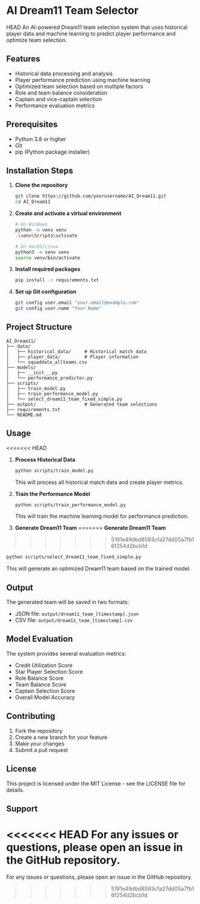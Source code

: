 # AI Dream11 Team Selector

HEAD
An AI-powered Dream11 team selection system that uses historical player data and machine learning to predict player performance and optimize team selection.

## Features

- Historical data processing and analysis
- Player performance prediction using machine learning
- Optimized team selection based on multiple factors
- Role and team balance consideration
- Captain and vice-captain selection
- Performance evaluation metrics

## Prerequisites

- Python 3.8 or higher
- Git
- pip (Python package installer)

## Installation Steps

1. **Clone the repository**
   ```bash
   git clone https://github.com/yourusername/AI_Dream11.git
   cd AI_Dream11
   ```

2. **Create and activate a virtual environment**
   ```bash
   # On Windows
   python -m venv venv
   .\venv\Scripts\activate

   # On macOS/Linux
   python3 -m venv venv
   source venv/bin/activate
   ```

3. **Install required packages**
   ```bash
   pip install -r requirements.txt
   ```

4. **Set up Git configuration**
   ```bash
   git config user.email "your.email@example.com"
   git config user.name "Your Name"
   ```

## Project Structure

```
AI_Dream11/
├── data/
│   ├── historical_data/     # Historical match data
│   ├── player_data/         # Player information
│   └── squaddata_allteams.csv
├── models/
│   ├── __init__.py
│   └── performance_predictor.py
├── scripts/
│   ├── train_model.py
│   ├── train_performance_model.py
│   └── select_dream11_team_fixed_simple.py
├── output/                  # Generated team selections
├── requirements.txt
└── README.md
```

## Usage

<<<<<<< HEAD
1. **Process Historical Data**
   ```bash
   python scripts/train_model.py
   ```
   This will process all historical match data and create player metrics.

2. **Train the Performance Model**
   ```bash
   python scripts/train_performance_model.py
   ```
   This will train the machine learning model for performance prediction.

3. **Generate Dream11 Team**
=======
 **Generate Dream11 Team**
>>>>>>> 5191e49dbd8593cfa27dd05a7fb16f254d2bcb1d
   ```bash
   python scripts/select_dream11_team_fixed_simple.py
   ```
   This will generate an optimized Dream11 team based on the trained model.

## Output

The generated team will be saved in two formats:
- JSON file: `output/dream11_team_[timestamp].json`
- CSV file: `output/dream11_team_[timestamp].csv`

## Model Evaluation

The system provides several evaluation metrics:
- Credit Utilization Score
- Star Player Selection Score
- Role Balance Score
- Team Balance Score
- Captain Selection Score
- Overall Model Accuracy

## Contributing

1. Fork the repository
2. Create a new branch for your feature
3. Make your changes
4. Submit a pull request

## License

This project is licensed under the MIT License - see the LICENSE file for details.

## Support

<<<<<<< HEAD
For any issues or questions, please open an issue in the GitHub repository. 
=======
For any issues or questions, please open an issue in the GitHub repository. 
>>>>>>> 5191e49dbd8593cfa27dd05a7fb16f254d2bcb1d
